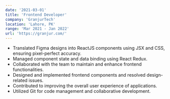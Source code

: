 ```yaml
---
date: '2021-03-01'
title: 'Frontend Developer'
company: 'GranjurTech'
location: 'Lahore, PK'
range: 'Mar 2021 - Jan 2022'
url: 'https://granjur.com/'
---
```


- Translated Figma designs into ReactJS components using JSX and CSS, ensuring pixel-perfect accuracy.
- Managed component state and data binding using React Redux.
- Collaborated with the team to maintain and enhance frontend functionalities.
- Designed and implemented frontend components and resolved design-related issues.
- Contributed to improving the overall user experience of applications.
- Utilized Git for code management and collaborative development.
